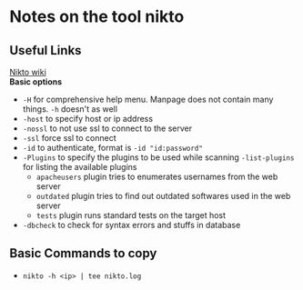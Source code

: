 # Notes on the tool nikto

## Useful Links

[Nikto wiki](https://github.com/sullo/nikto/wiki)\
**Basic options**

- `-H` for comprehensive help menu. Manpage does not contain many things. `-h` doesn't as well
- `-host` to specify host or ip address
- `-nossl` to not use ssl to connect to the server
- `-ssl` force ssl to connect
- `-id` to authenticate, format is `-id "id:password"`
- `-Plugins` to specify the plugins to be used while scanning `-list-plugins` for listing the available plugins
  - `apacheusers` plugin tries to enumerates usernames from the web server
  - `outdated` plugin tries to find out outdated softwares used in the web server
  - `tests` plugin runs standard tests on the target host
- `-dbcheck` to check for syntax errors and stuffs in database

## Basic Commands to copy

- `nikto -h <ip> | tee nikto.log`
